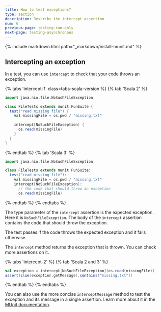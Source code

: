 ```yaml
---
title: How to test exceptions?
type: section
description: Describe the intercept assertion
num: 6
previous-page: testing-run-only
next-page: testing-asynchronous
---
```


{% include markdown.html path="_markdown/install-munit.md" %}

## Intercepting an exception

In a test, you can use `intercept` to check that your code throws an exception.

{% tabs 'intercept-1' class=tabs-scala-version %}
{% tab 'Scala 2' %}
```scala
import java.nio.file.NoSuchFileException

class FileTests extends munit.FunSuite {
  test("read missing file") {
    val missingFile = os.pwd / "missing.txt"
    
    intercept[NoSuchFileException] { 
      os.read(missingFile)
    }
  }
}
```
{% endtab %}
{% tab 'Scala 3' %}
```scala
import java.nio.file.NoSuchFileException

class FileTests extends munit.FunSuite:
  test("read missing file"):
    val missingFile = os.pwd / "missing.txt"
    intercept[NoSuchFileException]:
      // the code that should throw an exception
      os.read(missingFile)
```
{% endtab %}
{% endtabs %}

The type parameter of the `intercept` assertion is the expected exception.
Here it is `NoSuchFileException`.
The body of the `intercept` assertion contains the code that should throw the exception.

The test passes if the code throws the expected exception and it fails otherwise.

The `intercept` method returns the exception that is thrown.
You can check more assertions on it.

{% tabs 'intercept-2' %}
{% tab 'Scala 2 and 3' %}
```scala
val exception = intercept[NoSuchFileException](os.read(missingFile))
assert(clue(exception.getMessage).contains("missing.txt"))
```
{% endtab %}
{% endtabs %}

You can also use the more concise `interceptMessage` method to test the exception and its message in a single assertion.
Learn more about it in the [MUnit documentation](https://scalameta.org/munit/docs/assertions.html#interceptmessage).
